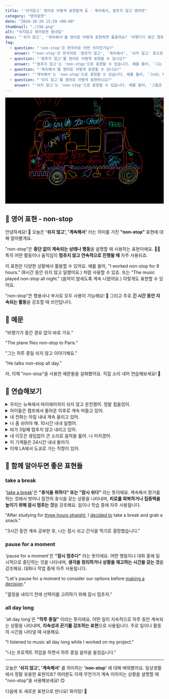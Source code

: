 ```yaml
---
title: "'쉬지않고' 영어로 어떻게 표현할까 ⏳ - 계속해서, 멈추지 않고 영어로"
category: "영어표현"
date: "2024-10-29 15:59 +09:00"
thumbnail: "./156.png"
alt: "쉬지않고 영어표현 썸네일"
desc: "'쉬지 않고', '계속해서'를 영어로 어떻게 표현하면 좋을까요? '비행기가 중간 경유 없이 바로 가요.', '그는 하루 종일 쉬지 않고 이야기해요.' 등을 영어로 표현하는 법을 배워봅시다. 다양한 예문을 통해서 연습하고 본인의 표현으로 만들어 보세요."
faq:
  - question: "'non-stop'은 한국어로 어떤 의미인가요?"
    answer: "'non-stop'은 한국어로 '멈추지 않고', '계속해서', '쉬지 않고' 등으로 번역될 수 있습니다. 어떤 일이 끊임없이 진행되거나 멈추지 않고 계속됨을 표현할 때 사용합니다."
  - question: "'멈추지 않고'를 영어로 어떻게 표현할 수 있나요?"
    answer: "'멈추지 않고'는 'non-stop'으로 표현할 수 있습니다. 예를 들어, '그는 멈추지 않고 일했다'는 'He worked non-stop'로 말할 수 있습니다."
  - question: "'계속해서'를 영어로 어떻게 표현할 수 있나요?"
    answer: "'계속해서'는 'non-stop'으로 표현할 수 있습니다. 예를 들어, '그녀는 계속해서 노래를 불렀다'는 'She sang non-stop'으로 말할 수 있습니다."
  - question: "'쉬지 않고'를 영어로 어떻게 표현하나요?"
    answer: "'쉬지 않고'는 'non-stop'으로 표현할 수 있습니다. 예를 들어, '그들은 쉬지 않고 달렸다'는 'They ran non-stop'으로 표현할 수 있습니다."
---
```


![차 모양의 네온사인 간판](./156-1.jpg)

## 🌟 영어 표현 - non-stop

안녕하세요! 👋 오늘은 **'쉬지 않고', '계속해서'** 라는 의미를 가진 **"non-stop"** 표현에 대해 알아볼게요.

"non-stop"은 **중단 없이 계속되는 상태나 행동**을 설명할 때 사용하는 표현이에요. 🏃‍♀️ 특히 어떤 활동이나 움직임이 **멈추지 않고 연속적으로 진행될 때** 자주 사용되죠.

이 표현은 다양한 상황에서 활용할 수 있어요. 예를 들어, "I worked non-stop for 8 hours." (8시간 동안 쉬지 않고 일했어요.) 처럼 사용할 수 있죠. 또는 "The music played non-stop all night." (음악이 밤새도록 계속 나왔어요.) 이렇게도 표현할 수 있어요.

"non-stop"은 형용사나 부사로 모두 사용이 가능해요! 🔄 그리고 주로 **긴 시간 동안 지속되는 활동**을 강조할 때 쓰인답니다.

<div 
  data-inline-banner="🎉 새해에는 스픽 AI와 함께 영어 공부하자" 
  data-inline-banner-subtext="설날 특별 할인으로 60%할인 + 추가 7만원 할인! (~2/3)" 
  data-inline-banner-link="https://app.usespeak.com/kr-ko/sale/kr-affiliate-special/?ref=engple-inline"
  data-inline-banner-caption="해당 링크를 통해 구매시 일정액의 수수료를 지급받습니다.">
</div>

## 📖 예문

"비행기가 중간 경유 없이 바로 가요."

"The plane flies non-stop to Paris."

"그는 하루 종일 쉬지 않고 이야기해요."

"He talks non-stop all day."

자, 이제 "non-stop"을 사용한 예문들을 살펴봤어요. 직접 소리 내어 연습해보세요! 🎯

## 💬 연습해보기

<details>
<summary>우리는 뉴욕에서 마이애미까지 쉬지 않고 운전했어. 정말 힘들었어.</summary>
<span>We drove non-stop from New York to Miami. It was exhausting.</span>
</details>

<details>
<summary>아이들은 캠프에서 돌아온 이후로 계속 떠들고 있어.</summary>
<span>The kids have been talking non-stop since they got back from camp.</span>
</details>

<details>
<summary>내 전화는 아침 내내 계속 울리고 있어.</summary>
<span>My phone's been ringing non-stop all morning.</span>
</details>

<details>
<summary>나 좀 쉬어야 해. 10시간 내내 일했어.</summary>
<span>I need a break. I've been working non-stop for <a href="/blog/in-english/050.n-days-straight/">ten hours straight</a>.</span>
</details>

<details>
<summary>비가 3일째 멈추지 않고 내리고 있어.</summary>
<span>It's been raining non-stop for three days now.</span>
</details>

<details>
<summary>내 이웃은 끊임없이 큰 소리로 음악을 틀어. 나 미치겠어.</summary>
<span>My neighbor plays loud music non-stop. It's <a href="/blog/in-english/089.drive-someone-crazy/">driving me crazy</a>.</span>
</details>

<details>
<summary>이 기계들은 24시간 내내 돌아가.</summary>
<span>These machines run non-stop <a href="/blog/in-english/138.24-7/">24/7</a>.</span>
</details>

<details>
<summary>이제 LA에서 도쿄로 가는 직항이 있어.</summary>
<span>They offer non-stop flights from LA to Tokyo now.</span>
</details>

## 🤝 함께 알아두면 좋은 표현들

### take a break

'[take a break](/blog/in-english/202.take-a-break/)'은 **"휴식을 취하다" 또는 "잠시 쉬다"** 라는 뜻이에요. 계속해서 뭔가를 하는 것에서 벗어나 잠깐의 휴식을 갖는 상황을 나타내며, **피로를 회복하거나 집중력을 높이기 위해 잠시 멈추는 것**을 강조해요. 일이나 학습 중에 자주 사용됩니다.

"After studying for [three hours straight](/blog/in-english/050.n-days-straight/), I [decided to](/blog/in-english/062.decide-to/) take a break and grab a snack."

"3시간 동안 계속 공부한 후, 나는 잠시 쉬고 간식을 먹기로 결정했습니다."

### pause for a moment

'pause for a moment'은 **"잠시 멈추다"** 라는 뜻이에요. 어떤 행동이나 대화 중에 일시적으로 중단하는 것을 나타내며, **생각을 정리하거나 상황을 재고하는 시간을 갖는 것**을 강조해요. 대화나 작업 중에 자주 사용됩니다.

"Let's pause for a moment to consider our options before [making a decision](/blog/vocab-1/010.make-a-decision/)."

"결정을 내리기 전에 선택지를 고려하기 위해 잠시 멈추자."

### all day long

'all day long'은 **"하루 종일"** 이라는 뜻이에요. 어떤 일이 지속적으로 하루 동안 계속되는 상황을 나타내며, **지속성과 끈기를 강조하는 표현**으로 사용됩니다. 주로 일이나 활동의 시간을 나타낼 때 사용해요.

"I listened to music all day long while I worked on my project."

"나는 프로젝트 작업을 하면서 하루 종일 음악을 들었습니다."

---

오늘은 **'쉬지 않고', '계속해서'** 를 의미하는 **'non-stop'** 에 대해 배워봤어요. 일상생활에서 정말 유용한 표현이죠? 여러분도 이제 무언가가 계속 이어지는 상황을 설명할 때 "non-stop"을 사용해보세요! 😊

다음에 또 새로운 표현으로 만나요! 화이팅! 💪
